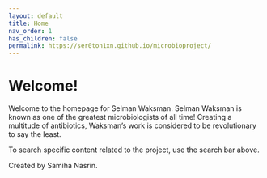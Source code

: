 ```yaml
---
layout: default
title: Home
nav_order: 1
has_children: false
permalink: https://ser0ton1xn.github.io/microbioproject/
---
```


# Welcome!

Welcome to the homepage for Selman Waksman. Selman Waksman is known as one of the greatest microbiologists of all time! Creating a multitude of antibiotics, Waksman’s work is considered to be revolutionary to say the least. 

To search specific content related to the project, use the search bar above.

Created by Samiha Nasrin.
